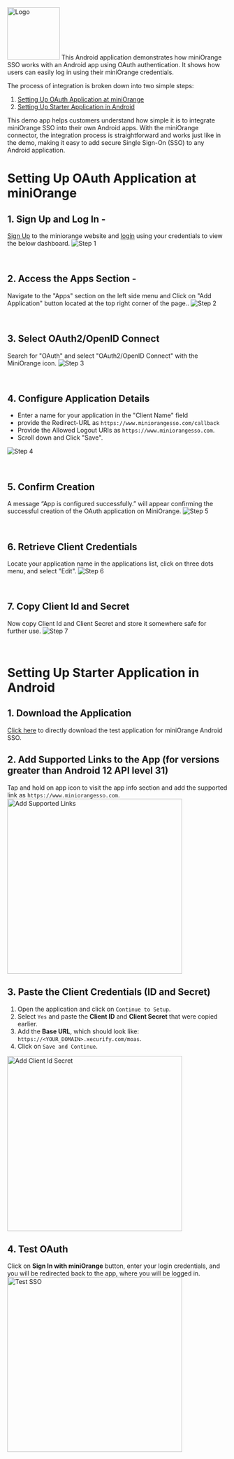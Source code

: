 
<img src="https://www.miniorange.com/atlassian/wp-content/uploads/sites/14/2022/11/miniorange-logo-transparent.webp" alt="Logo" height="120px">
This Android application demonstrates how miniOrange SSO works with an Android app using OAuth authentication. It shows how users can easily log in using their miniOrange credentials.

The process of integration is broken down into two simple steps:
1. [Setting Up OAuth Application at miniOrange](https://github.com/dev-shubham-mali/tempAndroid/blob/main/README.md#setting-up-oauth-application-at-miniorange)
2. [Setting Up Starter Application in Android](https://github.com/dev-shubham-mali/tempAndroid/blob/main/README.md#setting-up-starter-application-in-android)

   
This demo app helps customers understand how simple it is to integrate miniOrange SSO into their own Android apps. With the miniOrange connector, the integration process is straightforward and works just like in the demo, making it easy to add secure Single Sign-On (SSO) to any Android application.

# Setting Up OAuth Application at miniOrange

##  1. Sign Up and Log In -
[Sign Up](https://www.miniorange.com/businessfreetrial) to the miniorange website and [login](https://login.xecurify.com/moas/login) using your credentials to view the below dashboard.
![Step 1](images/step1.png)

&nbsp;
##  2. Access the Apps Section -
Navigate to the "Apps" section on the left side menu and Click on "Add Application" button located at the top right corner of the page..
![Step 2](images/step2.png)


&nbsp;
##  3. Select OAuth2/OpenID Connect
Search for "OAuth" and select "OAuth2/OpenID Connect" with the MiniOrange icon.
![Step 3](images/step3.png)

&nbsp;
##  4. Configure Application Details
* Enter a name for your application in the "Client Name" field 
* provide the Redirect-URL as `https://www.miniorangesso.com/callback` 
* Provide the Allowed Logout URIs as `https://www.miniorangesso.com`. 
* Scroll down and Click "Save".

![Step 4](images/step4.png)

&nbsp;
##  5. Confirm Creation
A message “App is configured successfully.” will appear confirming the successful creation of the OAuth application on MiniOrange.
![Step 5](images/step5.png)

&nbsp;
##  6. Retrieve Client Credentials
Locate your application name in the applications list, click on three dots menu, and select "Edit". 
![Step 6](images/step6.png)

&nbsp;
##  7. Copy Client Id and Secret 
Now copy Client Id and Client Secret and store it somewhere safe for further use.
![Step 7](images/step7.png)

&nbsp;
&nbsp;
&nbsp;
# Setting Up Starter Application in Android

## 1. Download the Application  
[Click here](https://www.dropbox.com/scl/fi/maxm9iuskwjd605yvyys9/miniOrangeSSO.apk?rlkey=hdyqw1qu4yky4k524yr8ajbld&e=1&st=7ezp252k&dl=1) to directly download the test application for miniOrange Android SSO.  

## 2. Add Supported Links to the App (for versions greater than Android 12 API level 31)
Tap and hold on app icon to visit the app info section and add the supported link as `https://www.miniorangesso.com`.  
<img src="images/add_supported_links.gif" alt="Add Supported Links" height="400px">

## 3. Paste the Client Credentials (ID and Secret)  
1. Open the application and click on `Continue to Setup`.  
2. Select `Yes` and paste the **Client ID** and **Client Secret** that were copied earlier.  
3. Add the **Base URL**, which should look like:  
   `https://<YOUR_DOMAIN>.xecurify.com/moas`.  
4. Click on `Save and Continue`.  
<img src="images/enter_clientId_secret.png" alt="Add Client Id Secret" height="400px">

## 4. Test OAuth  
Click on  **Sign In with miniOrange** button, enter your login credentials, and you will be redirected back to the app, where you will be logged in.  
<img src="images/test_sso.gif" alt="Test SSO" height="400px">
